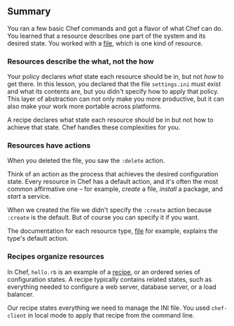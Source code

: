 ## Summary

You ran a few basic Chef commands and got a flavor of what Chef can do. You learned that a resource describes one part of the system and its desired state. You worked with a [file][file], which is one kind of resource.

### Resources describe the what, not the how

Your policy declares _what_ state each resource should be in, but not _how_ to get there. In this lesson, you declared that the file <code class="file-path">settings.ini</code> must exist and what its contents are, but you didn't specify how to apply that policy. This layer of abstraction can not only make you more productive, but it can also make your work more portable across platforms.

A recipe declares what state each resource should be in but not how to achieve that state. Chef handles these complexities for you.

### Resources have actions

When you deleted the file, you saw the `:delete` action.

Think of an action as the process that achieves the desired configuration state. Every resource in Chef has a default action, and it's often the most common affirmative one &ndash; for example, _create_ a file, _install_ a package, and _start_ a service.

When we created the file we didn't specify the `:create` action because `:create` is the default. But of course you can specify it if you want.

The documentation for each resource type, [file][file] for example, explains the type's default action.

### Recipes organize resources

In Chef, <code class="file-path">hello.rb</code> is an example of a [recipe][recipe], or an ordered series of configuration states. A recipe typically contains related states, such as everything needed to configure a web server, database server, or a load balancer.

Our recipe states everything we need to manage the INI file. You used `chef-client` in local mode to apply that recipe from the command line.

[file]: https://docs.chef.io/resource_file.html
[recipe]: https://docs.chef.io/recipes.html
